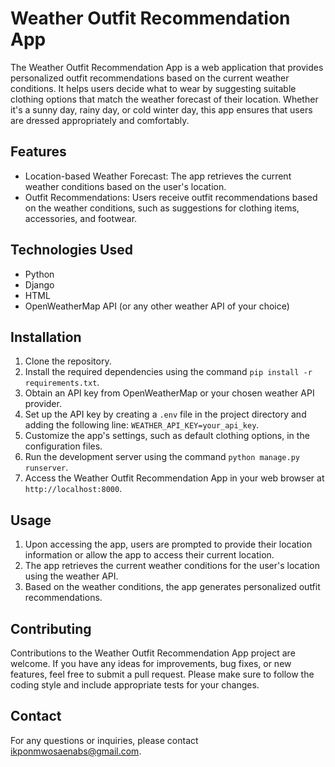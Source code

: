 # Weather Outfit Recommendation App

The Weather Outfit Recommendation App is a web application that provides personalized outfit recommendations based on the current weather conditions. It helps users decide what to wear by suggesting suitable clothing options that match the weather forecast of their location. Whether it's a sunny day, rainy day, or cold winter day, this app ensures that users are dressed appropriately and comfortably.

## Features

- Location-based Weather Forecast: The app retrieves the current weather conditions based on the user's location.
- Outfit Recommendations: Users receive outfit recommendations based on the weather conditions, such as suggestions for clothing items, accessories, and footwear.


## Technologies Used

- Python
- Django
- HTML
- OpenWeatherMap API (or any other weather API of your choice)

## Installation

1. Clone the repository.
2. Install the required dependencies using the command `pip install -r requirements.txt`.
3. Obtain an API key from OpenWeatherMap or your chosen weather API provider.
4. Set up the API key by creating a `.env` file in the project directory and adding the following line: `WEATHER_API_KEY=your_api_key`.
5. Customize the app's settings, such as default clothing options, in the configuration files.
6. Run the development server using the command `python manage.py runserver`.
7. Access the Weather Outfit Recommendation App in your web browser at `http://localhost:8000`.

## Usage

1. Upon accessing the app, users are prompted to provide their location information or allow the app to access their current location.
2. The app retrieves the current weather conditions for the user's location using the weather API.
3. Based on the weather conditions, the app generates personalized outfit recommendations.

## Contributing

Contributions to the Weather Outfit Recommendation App project are welcome. If you have any ideas for improvements, bug fixes, or new features, feel free to submit a pull request. Please make sure to follow the coding style and include appropriate tests for your changes.

## Contact

For any questions or inquiries, please contact ikponmwosaenabs@gmail.com.
